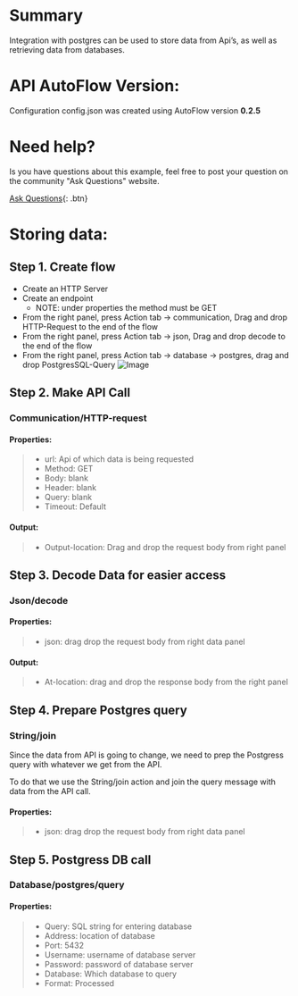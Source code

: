 

# Summary
Integration with postgres can be used to store data from Api’s, as well as retrieving data from databases.

# API AutoFlow Version:
Configuration config.json was created using AutoFlow version __0.2.5__

# Need help?
Is you have questions about this example, feel free to post your question on the community "Ask Questions" website.

[Ask Questions](https://interactor.com/autoflow/questions){: .btn}

# Storing data:

## Step 1. Create flow
* Create an HTTP Server
* Create an endpoint
  * NOTE: under properties the method must be GET
* From the right panel, press Action tab -> communication, Drag and drop HTTP-Request to the end of the flow
* From the right panel, press Action tab -> json, Drag and drop decode to the end of the flow
* From the right panel, press Action tab -> database -> postgres, drag and drop PostgresSQL-Query
![Image](https://github.com/API-AutoFlow/api-to-postres/blob/master/img/1.png)

## Step 2. Make API Call
### Communication/HTTP-request
#### Properties:
> * url: Api of which data is being requested
> * Method: GET
> * Body: blank
> * Header: blank
> * Query: blank
> * Timeout: Default

#### Output:
> * Output-location: Drag and drop the request body from right panel

## Step 3. Decode Data for easier access
### Json/decode
#### Properties:
> * json: drag drop the request body from right data panel

#### Output:
> * At-location: drag and drop the response body from the right panel

## Step 4. Prepare Postgres query
### String/join
Since the data from API is going to change, we need to prep the Postgress query with whatever we get from the API.

To do that we use the String/join action and join the query message with data from the API call.

#### Properties:
> * json: drag drop the request body from right data panel

## Step 5. Postgress DB call
### Database/postgres/query
#### Properties:
> * Query: SQL string for entering database
> * Address: location of database
> * Port: 5432
> * Username: username of database server
> * Password: password of database server
> * Database: Which database to query
> * Format: Processed
